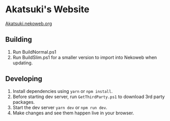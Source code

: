# Akatsuki's Website

[Akatsuki.nekoweb.org](https://akatsuki.nekoweb.org/)

## Building

1. Run BuildNormal.ps1
2. Run BuildSlim.ps1 for a smaller version to import into Nekoweb when updating.

## Developing

1. Install dependencies using `yarn` or `npm install`.
2. Before starting dev server, run `GetThirdParty.ps1` to download 3rd party packages.
3. Start the dev server `yarn dev` or `npm run dev`.
4. Make changes and see them happen live in your browser.
